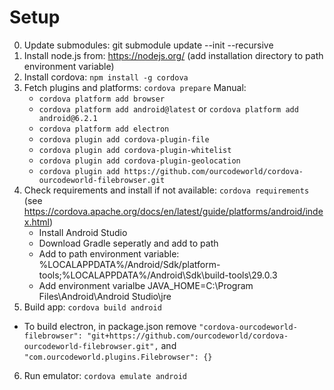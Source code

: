 # Setup
0. Update submodules: git submodule update --init --recursive
1. Install node.js from: https://nodejs.org/ (add installation directory to path environment variable)
2. Install cordova: `npm install -g cordova`
3. Fetch plugins and platforms: `cordova prepare`
   Manual:
   * `cordova platform add browser`
   * `cordova platform add android@latest` or `cordova platform add android@6.2.1` 
   * `cordova platform add electron`
   * `cordova plugin add cordova-plugin-file`
   * `cordova plugin add cordova-plugin-whitelist`
   * `cordova plugin add cordova-plugin-geolocation`
   * `cordova plugin add https://github.com/ourcodeworld/cordova-ourcodeworld-filebrowser.git` 
4. Check requirements and install if not available: `cordova requirements` (see https://cordova.apache.org/docs/en/latest/guide/platforms/android/index.html)
   * Install Android Studio
   * Download Gradle seperatly and add to path
   * Add to path environment variable: %LOCALAPPDATA%/Android/Sdk/platform-tools;%LOCALAPPDATA%/Android\Sdk\build-tools\29.0.3
   * Add environment varialbe JAVA_HOME=C:\Program Files\Android\Android Studio\jre
5. Build app: `cordova build android`
  * To build electron, in package.json remove     `"cordova-ourcodeworld-filebrowser": "git+https://github.com/ourcodeworld/cordova-ourcodeworld-filebrowser.git",` and `"com.ourcodeworld.plugins.Filebrowser": {}`
6. Run emulator: `cordova emulate android`

